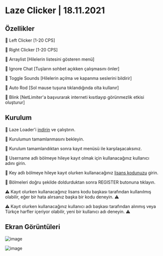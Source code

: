# Laze Clicker | 18.11.2021
## Özellikler

🔰 Left Clicker [1-20 CPS]

🔰 Right Clicker [1-20 CPS]

🔰 Arraylist [Hilelerin listesini gösteren menü]

🔰 Ignore Chat [Tuşların sohbet açıkken çalışmasını önler]

🔰 Toggle Sounds [Hilelerin açılma ve kapanma seslerini bildirir]

🔰 Auto Rod [Sol mause tuşuna tıklandığında olta kullanır]

🔰 Blink [NetLimiter'a başvurarak interneti kısıtlayıp görünmezlik etkisi oluşturur]

## Kurulum


💠 Laze Loader'i [indirin](https://discord.gg/qYSk2ARukt) ve çalıştırın.

💠 Kurulumun tamamlanmasını bekleyin.

💠 Kurulum tamamlandıktan sonra kayıt menüsü ile karşılaşacaksınız.

💠 Username adlı bölmeye hileye kayıt olmak için kullanacağınız kullanıcı adını girin.

💠 Key adlı bölmeye hileye kayıt olurken kullanacağınız [lisans kodunuzu](https://discord.gg/qYSk2ARukt) girin.

💠 Bölmeleri doğru şekilde doldurduktan sonra REGISTER butonuna tıklayın.

⚠ Kayıt olurken kullanacağınız lisans kodu başkası tarafından kullanılmış olabilir, eğer bir hata alırsanız başka bir kodu deneyin. ⚠

⚠ Kayıt olurken kullanacağınız kullanıcı adı başkası tarafından alınmış veya Türkçe harfler içeriyor olabilir, yeni bir kullanıcı adı deneyin. ⚠

## Ekran Görüntüleri

![image](https://user-images.githubusercontent.com/45121448/142451627-668cb305-72b3-465e-8c59-f3db19452ee1.png)

![image](https://user-images.githubusercontent.com/45121448/153768583-24a16e37-295b-45d3-8982-985208714342.png)

